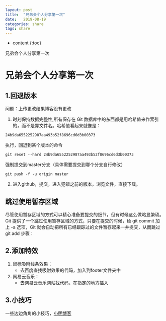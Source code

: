 ```yaml
---
layout: post
title:  "兄弟会个人分享第一次"
date:   2019-08-19
categories: share
tags: share
---
```


* content
{:toc}

兄弟会个人分享第一次








<!-- ![燕十八](http://7q5cdt.com1.z0.glb.clouddn.com/teach-girlfriend-html-18swallows.png) -->
# 兄弟会个人分享第一次
## 1.回退版本
问题：上传更改结果博客没有更改
1. 时刻保持数据完整性,所有保存在 Git 数据库中的东西都是用哈希值来作索引的，而不是靠文件名。哈希值看起来就像是：
```
24b9da6552252987aa493b52f8696cd6d3b00373
```
执行，回退到某个版本的命令
```
git reset --hard 24b9da6552252987aa493b52f8696cd6d3b00373
```
强制提交到master分支（具体需要提交到哪个分支自行修改）
```
git push -f -u origin master
```
2. 进入github，提交，进入犯错之前的版本，浏览文件，直接下载。

## 跳过使用暂存区域
尽管使用暂存区域的方式可以精心准备要提交的细节，但有时候这么做略显繁琐。Git 提供了一个跳过使用暂存区域的方式，只要在提交的时候，给 git commit 加上 -a 选项，Git 就会自动把所有已经跟踪过的文件暂存起来一并提交，从而跳过 git add 步骤：

## 2.添加特效
1. 鼠标吸附线条效果：
    * 去百度查找吸附效果的代码，加入到footer文件夹中
2. 网易云音乐：
    * 去网易云音乐网站找代码，在指定的地方插入

## 3.小技巧
一些边边角角的小技巧，[小明博客](https://victorfengming.github.io/)
























